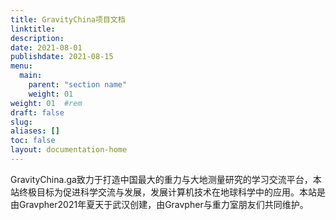 ```yaml
---
title: GravityChina项目文档
linktitle: 
description: 
date: 2021-08-01
publishdate: 2021-08-15
menu:
  main:
    parent: "section name"
    weight: 01
weight: 01	#rem
draft: false
slug:
aliases: []
toc: false
layout: documentation-home
---
```


GravityChina.ga致力于打造中国最大的重力与大地测量研究的学习交流平台，本站终极目标为促进科学交流与发展，发展计算机技术在地球科学中的应用。本站是由Gravpher2021年夏天于武汉创建，由Gravpher与重力室朋友们共同维护。

